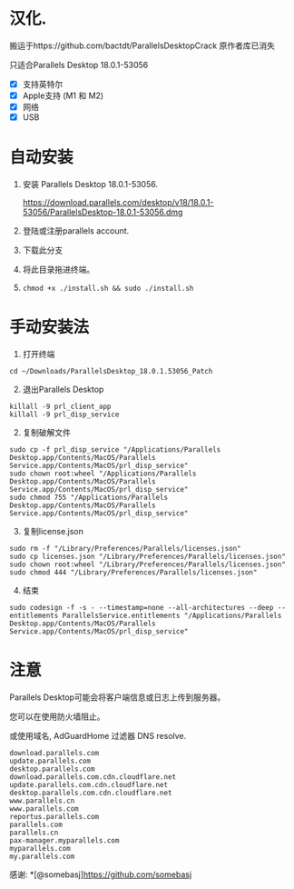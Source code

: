 # 汉化. 
搬运于https://github.com/bactdt/ParallelsDesktopCrack
原作者库已消失

只适合Parallels Desktop 18.0.1-53056

- [x] 支持英特尔
- [x] Apple支持 (M1 和 M2)
- [x] 网络
- [x] USB

# 自动安装

1. 安装 Parallels Desktop 18.0.1-53056.

    https://download.parallels.com/desktop/v18/18.0.1-53056/ParallelsDesktop-18.0.1-53056.dmg

2. 登陆或注册parallels account.

3. 下载此分支

4. 将此目录拖进终端。

5. `chmod +x ./install.sh && sudo ./install.sh`
# 手动安装法
1. 打开终端
```
cd ~/Downloads/ParallelsDesktop_18.0.1.53056_Patch
```

2. 退出Parallels Desktop

```
killall -9 prl_client_app
killall -9 prl_disp_service
```

2. 复制破解文件

```
sudo cp -f prl_disp_service "/Applications/Parallels Desktop.app/Contents/MacOS/Parallels Service.app/Contents/MacOS/prl_disp_service"
sudo chown root:wheel "/Applications/Parallels Desktop.app/Contents/MacOS/Parallels Service.app/Contents/MacOS/prl_disp_service"
sudo chmod 755 "/Applications/Parallels Desktop.app/Contents/MacOS/Parallels Service.app/Contents/MacOS/prl_disp_service"
```

3. 复制license.json

```
sudo rm -f "/Library/Preferences/Parallels/licenses.json"
sudo cp licenses.json "/Library/Preferences/Parallels/licenses.json"
sudo chown root:wheel "/Library/Preferences/Parallels/licenses.json"
sudo chmod 444 "/Library/Preferences/Parallels/licenses.json"
```

4. 结束

```
sudo codesign -f -s - --timestamp=none --all-architectures --deep --entitlements ParallelsService.entitlements "/Applications/Parallels Desktop.app/Contents/MacOS/Parallels Service.app/Contents/MacOS/prl_disp_service"
```

# 注意

Parallels Desktop可能会将客户端信息或日志上传到服务器。

您可以在使用防火墙阻止。

或使用域名, AdGuardHome 过滤器 DNS resolve.

```
download.parallels.com
update.parallels.com
desktop.parallels.com
download.parallels.com.cdn.cloudflare.net
update.parallels.com.cdn.cloudflare.net
desktop.parallels.com.cdn.cloudflare.net
www.parallels.cn
www.parallels.com
reportus.parallels.com
parallels.com
parallels.cn
pax-manager.myparallels.com
myparallels.com
my.parallels.com
```
感谢:
*[@somebasj]https://github.com/somebasj
